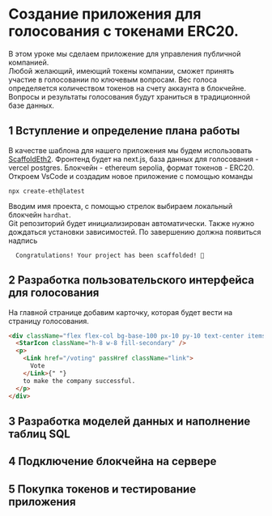 # Создание приложения для голосования с токенами ERC20. 

В этом уроке мы сделаем приложение для управления публичной компанией.  
Любой желающий, имеющий токены компании, сможет принять участие в голосовании по ключевым вопросам. 
Вес голоса определяется количеством токенов на счету аккаунта в блокчейне. 
Вопросы и результаты голосования будут храниться в традиционной базе данных.  

## 1 Вступление и определение плана работы

В качестве шаблона для нашего приложения мы будем использовать [ScaffoldEth2](). 
Фронтенд будет на next.js, база данных для голосования - vercel postgres. 
Блокчейн - ethereum sepolia, формат токенов - ERC20. 
Откроем VsCode и создадим новое приложение с помощью команды 
```
npx create-eth@latest
``` 
Вводим имя проекта, с помощью стрелок выбираем локальный блокчейн `hardhat`.  
Git репозиторий будет инициализирован автоматически. 
Также нужно дождаться установки зависимостей. 
По завершению должна появиться надпись 
```
  Congratulations! Your project has been scaffolded! 🎉
``` 
## 2 Разработка пользовательского интерфейса для голосования 

На главной странице добавим карточку, которая будет вести на страницу голосования. 

```html
<div className="flex flex-col bg-base-100 px-10 py-10 text-center items-center max-w-xs rounded-3xl">
  <StarIcon className="h-8 w-8 fill-secondary" />
  <p>
    <Link href="/voting" passHref className="link">
      Vote
    </Link>{" "}
    to make the company successful.
  </p>
</div>
```



## 3 Разработка моделей данных и наполнение таблиц SQL 

## 4 Подключение блокчейна на сервере

## 5 Покупка токенов и тестирование приложения